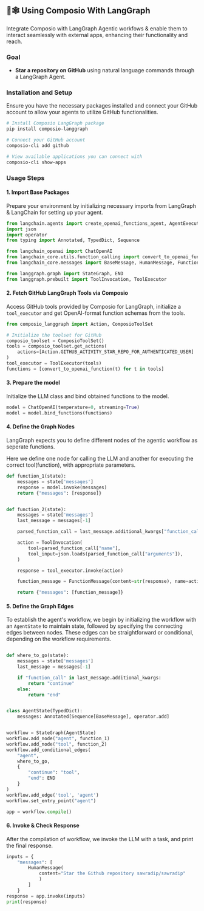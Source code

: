 ## 🦜🕸️ Using Composio With LangGraph

Integrate Composio with LangGraph Agentic workfows & enable them to interact seamlessly with external apps, enhancing their functionality and reach.

### Goal

- **Star a repository on GitHub** using natural language commands through a LangGraph Agent.

### Installation and Setup

Ensure you have the necessary packages installed and connect your GitHub account to allow your agents to utilize GitHub functionalities.

```bash
# Install Composio LangGraph package
pip install composio-langgraph

# Connect your GitHub account
composio-cli add github

# View available applications you can connect with
composio-cli show-apps
```

### Usage Steps

#### 1. Import Base Packages

Prepare your environment by initializing necessary imports from LangGraph & LangChain for setting up your agent.

```python
from langchain.agents import create_openai_functions_agent, AgentExecutor
import json
import operator
from typing import Annotated, TypedDict, Sequence

from langchain_openai import ChatOpenAI
from langchain_core.utils.function_calling import convert_to_openai_function
from langchain_core.messages import BaseMessage, HumanMessage, FunctionMessage

from langgraph.graph import StateGraph, END
from langgraph.prebuilt import ToolInvocation, ToolExecutor
```

#### 2. Fetch GitHub LangGraph Tools via Composio

Access GitHub tools provided by Composio for LangGraph, initialize a `tool_executor` and get OpenAI-format function schemas from the tools.

```python
from composio_langgraph import Action, ComposioToolSet

# Initialize the toolset for GitHub
composio_toolset = ComposioToolSet()
tools = composio_toolset.get_actions(
    actions=[Action.GITHUB_ACTIVITY_STAR_REPO_FOR_AUTHENTICATED_USER]
)
tool_executor = ToolExecutor(tools)
functions = [convert_to_openai_function(t) for t in tools]
```

#### 3. Prepare the model

Initialize the LLM class and bind obtained functions to the model.

```python
model = ChatOpenAI(temperature=0, streaming=True)
model = model.bind_functions(functions)
```
#### 4. Define the Graph Nodes

LangGraph expects you to define different nodes of the agentic workflow as seperate functions. 

Here we define one node for calling the LLM and another for executing the correct tool(function), with appropriate parameters.

```python
def function_1(state):
    messages = state['messages']
    response = model.invoke(messages)
    return {"messages": [response]}


def function_2(state):
    messages = state['messages']
    last_message = messages[-1]

    parsed_function_call = last_message.additional_kwargs["function_call"]

    action = ToolInvocation(
        tool=parsed_function_call["name"],
        tool_input=json.loads(parsed_function_call["arguments"]),
    )

    response = tool_executor.invoke(action)

    function_message = FunctionMessage(content=str(response), name=action.tool)

    return {"messages": [function_message]}

```
#### 5. Define the Graph Edges

To establish the agent's workflow, we begin by initializing the workflow with an `AgentState` to maintain state, followed by specifying the connecting edges between nodes. These edges can be straightforward or conditional, depending on the workflow requirements.

```python

def where_to_go(state):
    messages = state['messages']
    last_message = messages[-1]

    if "function_call" in last_message.additional_kwargs:
        return "continue"
    else:
        return "end"


class AgentState(TypedDict):
    messages: Annotated[Sequence[BaseMessage], operator.add]


workflow = StateGraph(AgentState)
workflow.add_node("agent", function_1)
workflow.add_node("tool", function_2)
workflow.add_conditional_edges(
    "agent",
    where_to_go,
    {
        "continue": "tool",
        "end": END
    }
)
workflow.add_edge('tool', 'agent')
workflow.set_entry_point("agent")

app = workflow.compile()
```
#### 6. Invoke & Check Response

After the compilation of workflow, we invoke the LLM with a task, and print the final response. 

```python
inputs = {
    "messages": [
        HumanMessage(
            content="Star the Github repository sawradip/sawradip"
            )
        ]
    }
response = app.invoke(inputs)
print(response)
```
